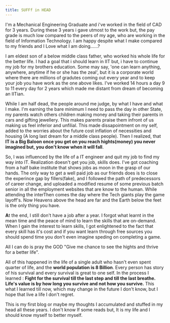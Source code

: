 ```yaml
---
title: SUFFf in HEAD
---
```


  I'm a Mechanical Engineering Graduate and i've worked in the field of CAD for 3 years.
During these 3 years i gave utmost to the work but, the pay grade is much low compared to the peers of my age, who are working in the field of Information Technology.
I am happy despite what I make compared to my friends and I Love what I am doing......?

  I am eldest son of a below middle class father, who worked his whole life for the better life. I had a goal that i should learn in IIT but, i have to continue my job for my brothers education.
Some may say, 'one can learn anything, anywhere, anytime if he or she has the zeal', but it is a corporate world where there are millions of gradutes coming out every year and to keep your job you have work as the one above likes. I've worked 14 hours a day 9 to 11 every day for 2 years which made me distant from dream of becoming an IITian.

While I am half dead, the people around me judge, by what I have and what I make. I'm earning the bare minimum I need to pass the day in other State, my parents watch others children making money and taking their parents in cars and gifting jewellery. This makes parents praise them infront of us making us feel inferior and unfilial. This made dissapointment on my self, added to the worries about the future cost inflation of necessities and housing (A long last dream for a middle class people). Then I realized, that **IT is a Big Baloon once you get on you reach hights(money) you never imagined but, you don't know when it will fall**.

  So, I was influenced by the life of a IT engineer and quit my job to find my way into IT. Realization doesn't get you job, skills does. I've got coaching from a half bake institute that shows jobs as moon in the grasp of our hands. The only way to get a well paid job as our friends does is to close the experince gap by fillers(fake), and I followed the path of predecessors of career change, and uploaded a modified resume of some previous batch senior in all the employment websites that are know to the human. While attending the interThen comes the day where the Tech giants play the game layoff's. Now Heavens above the head are far and the Earth below the feet is the only thing you have.
  
  **A**t the end, I still don't have a job after a year. I forgot what learnt in the mean time and the peace of mind to learn the skills that are on-demand. When I gain the interest to learn skills, I got enlightened to the fact that every skill has it's cost and if you want learn through free sources you should spend time you don't even imagine speding on completing a game.
  
All I can do is pray the GOD "Give me chance to see the hights and thrive for a better life". 

All of this happened in the life of a single adult who hasn't even spent quarter of life, and the **world population is 8 Billion**. Every person has story of his survival and every survival is great to one self.
In the process I learned : **Fight for the survival till the last step and till the last breathe. Life's value is by how long you survive and not how you survive.**
This what I learned till now, which may change in the future I don't know, but I hope that live a life I don't regret.

This is my first blog or maybe my thoughts I accumulated and stuffed in my head all these years.
I don't know If some reads but, It is my life and I should know myself to better myself.
